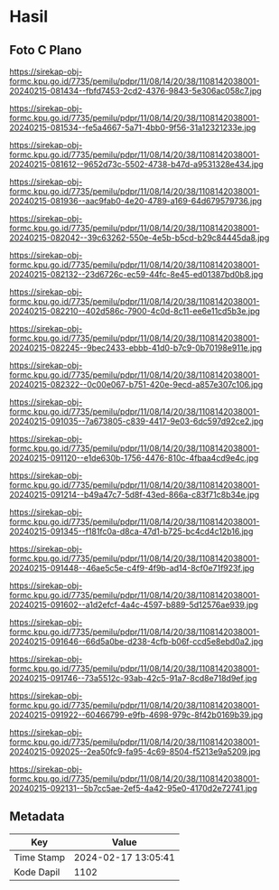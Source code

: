 # Hasil

## Foto C Plano

https://sirekap-obj-formc.kpu.go.id/7735/pemilu/pdpr/11/08/14/20/38/1108142038001-20240215-081434--fbfd7453-2cd2-4376-9843-5e306ac058c7.jpg

https://sirekap-obj-formc.kpu.go.id/7735/pemilu/pdpr/11/08/14/20/38/1108142038001-20240215-081534--fe5a4667-5a71-4bb0-9f56-31a12321233e.jpg

https://sirekap-obj-formc.kpu.go.id/7735/pemilu/pdpr/11/08/14/20/38/1108142038001-20240215-081612--9652d73c-5502-4738-b47d-a9531328e434.jpg

https://sirekap-obj-formc.kpu.go.id/7735/pemilu/pdpr/11/08/14/20/38/1108142038001-20240215-081936--aac9fab0-4e20-4789-a169-64d679579736.jpg

https://sirekap-obj-formc.kpu.go.id/7735/pemilu/pdpr/11/08/14/20/38/1108142038001-20240215-082042--39c63262-550e-4e5b-b5cd-b29c84445da8.jpg

https://sirekap-obj-formc.kpu.go.id/7735/pemilu/pdpr/11/08/14/20/38/1108142038001-20240215-082132--23d6726c-ec59-44fc-8e45-ed01387bd0b8.jpg

https://sirekap-obj-formc.kpu.go.id/7735/pemilu/pdpr/11/08/14/20/38/1108142038001-20240215-082210--402d586c-7900-4c0d-8c11-ee6e11cd5b3e.jpg

https://sirekap-obj-formc.kpu.go.id/7735/pemilu/pdpr/11/08/14/20/38/1108142038001-20240215-082245--9bec2433-ebbb-41d0-b7c9-0b70198e911e.jpg

https://sirekap-obj-formc.kpu.go.id/7735/pemilu/pdpr/11/08/14/20/38/1108142038001-20240215-082322--0c00e067-b751-420e-9ecd-a857e307c106.jpg

https://sirekap-obj-formc.kpu.go.id/7735/pemilu/pdpr/11/08/14/20/38/1108142038001-20240215-091035--7a673805-c839-4417-9e03-6dc597d92ce2.jpg

https://sirekap-obj-formc.kpu.go.id/7735/pemilu/pdpr/11/08/14/20/38/1108142038001-20240215-091120--e1de630b-1756-4476-810c-4fbaa4cd9e4c.jpg

https://sirekap-obj-formc.kpu.go.id/7735/pemilu/pdpr/11/08/14/20/38/1108142038001-20240215-091214--b49a47c7-5d8f-43ed-866a-c83f71c8b34e.jpg

https://sirekap-obj-formc.kpu.go.id/7735/pemilu/pdpr/11/08/14/20/38/1108142038001-20240215-091345--f181fc0a-d8ca-47d1-b725-bc4cd4c12b16.jpg

https://sirekap-obj-formc.kpu.go.id/7735/pemilu/pdpr/11/08/14/20/38/1108142038001-20240215-091448--46ae5c5e-c4f9-4f9b-ad14-8cf0e71f923f.jpg

https://sirekap-obj-formc.kpu.go.id/7735/pemilu/pdpr/11/08/14/20/38/1108142038001-20240215-091602--a1d2efcf-4a4c-4597-b889-5d12576ae939.jpg

https://sirekap-obj-formc.kpu.go.id/7735/pemilu/pdpr/11/08/14/20/38/1108142038001-20240215-091646--66d5a0be-d238-4cfb-b06f-ccd5e8ebd0a2.jpg

https://sirekap-obj-formc.kpu.go.id/7735/pemilu/pdpr/11/08/14/20/38/1108142038001-20240215-091746--73a5512c-93ab-42c5-91a7-8cd8e718d9ef.jpg

https://sirekap-obj-formc.kpu.go.id/7735/pemilu/pdpr/11/08/14/20/38/1108142038001-20240215-091922--60466799-e9fb-4698-979c-8f42b0169b39.jpg

https://sirekap-obj-formc.kpu.go.id/7735/pemilu/pdpr/11/08/14/20/38/1108142038001-20240215-092025--2ea50fc9-fa95-4c69-8504-f5213e9a5209.jpg

https://sirekap-obj-formc.kpu.go.id/7735/pemilu/pdpr/11/08/14/20/38/1108142038001-20240215-092131--5b7cc5ae-2ef5-4a42-95e0-4170d2e72741.jpg


## Metadata

| Key        | Value               |
| ---------- | ------------------- |
| Time Stamp | 2024-02-17 13:05:41 |
| Kode Dapil | 1102                |



